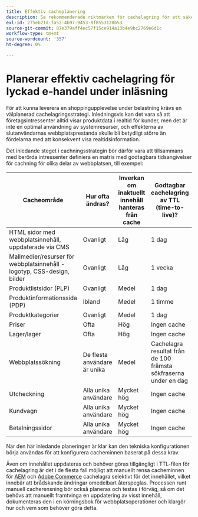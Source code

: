 ```yaml
---
title: Effektiv cacheplanering
description: Se rekommenderade riktmärken för cachelagring för att säkerställa att webbplatsen som läses in fungerar som den ska.
exl-id: 275eb21d-fa52-4b97-9453-8f8553128b53
source-git-commit: 87e379aff4ec57f15ce914a13b4e9bc2769e6d1c
workflow-type: tm+mt
source-wordcount: '357'
ht-degree: 0%

---
```


# Planerar effektiv cachelagring för lyckad e-handel under inläsning

För att kunna leverera en shoppingupplevelse under belastning krävs en välplanerad cachelagringsstrategi. Inledningsvis kan det vara så att företagsintressenter alltid visar produktdata i realtid för kunder, men det är inte en optimal användning av systemresurser, och effekterna av slutanvändarnas webbplatsprestanda skulle bli betydligt större än fördelarna med att konsekvent visa realtidsinformation.

Det inledande steget i cachningsstrategin bör därför vara att tillsammans med berörda intressenter definiera en matris med godtagbara tidsangivelser för cachning för olika delar av webbplatsen, till exempel:

| Cacheområde | Hur ofta ändras? | Inverkan om inaktuellt innehåll hanteras från cache | Godtagbar cachelagring av TTL (time-to-live)? |
|---------------------------------------------------------------|--------------------|-------------------------------------------|-----------------------------------------------------|
| HTML sidor med webbplatsinnehåll, uppdaterade via CMS | Ovanligt | Låg | 1 dag |
| Mallmedier/resurser för webbplatsinnehåll - logotyp, CSS-design, bilder | Ovanligt | Låg | 1 vecka |
| Produktlistsidor (PLP) | Ovanligt | Medel | 1 dag |
| Produktinformationssida (PDP) | Ibland | Medel | 1 timme |
| Produktkategorier | Ovanligt | Medel | 1 dag |
| Priser | Ofta | Hög | Ingen cache |
| Lager/lager | Ofta | Hög | Ingen cache |
| Webbplatssökning | De flesta användare är unika | Medel | Cachelagra resultat från de 100 främsta sökfraserna under en dag |
| Utcheckning | Alla unika användare | Mycket hög | Ingen cache |
| Kundvagn | Alla unika användare | Mycket hög | Ingen cache |
| Betalningssidor | Alla unika användare | Mycket hög | Ingen cache |

När den här inledande planeringen är klar kan den tekniska konfigurationen börja användas för att konfigurera cacheminnen baserat på dessa krav.

Även om innehållet uppdateras och behöver göras tillgängligt i TTL-filen för cachelagring är det i de flesta fall möjligt att manuellt rensa cacheminnen för [AEM](https://experienceleague.adobe.com/docs/experience-manager-dispatcher/using/configuring/page-invalidate.html?lang=en) och [Adobe Commerce](https://devdocs.magento.com/guides/v2.4/config-guide/cli/config-cli-subcommands-cache.html#config-cli-subcommands-cache-clean) cachelagra selektivt för det innehållet, vilket innebär att brådskande ändringar omedelbart återspeglas. Processen runt manuell cacherensning bör också planeras och testas i förväg, så om det behövs att manuellt framtvinga en uppdatering av visst innehåll, dokumenteras den i en körningsbok för webbplatsoperationer och klargör hur och vem som behöver göra detta.
